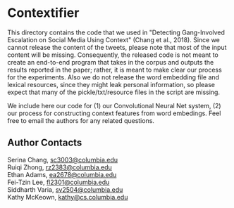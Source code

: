 # Contextifier
This directory contains the code that we used in "Detecting Gang-Involved Escalation on Social Media Using Context" (Chang et al., 2018). Since we cannot release the content of the tweets, please note that most of the input content will be missing. Consequently, the released code is not meant to create an end-to-end program that takes in the corpus and outputs the results reported in the paper; rather, it is meant to make clear our process for the experiments. Also we do not release the word embedding file and lexical resources, since they might leak personal information, so please expect that many of the pickle/txt/resource files in the script are missing.

We include here our code for (1) our Convolutional Neural Net system, (2) our process for constructing context features from word embedings. Feel free to email the authors for any related questions.

## Author Contacts
Serina Chang, sc3003@columbia.edu  
Ruiqi Zhong, rz2383@columbia.edu  
Ethan Adams, ea2678@columbia.edu  
Fei-Tzin Lee, fl2301@columbia.edu  
Siddharth Varia, sv2504@columbia.edu  
Kathy McKeown, kathy@cs.columbia.edu
